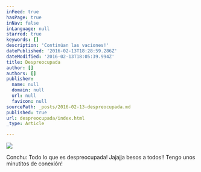 ```yaml
---
inFeed: true
hasPage: true
inNav: false
inLanguage: null
starred: true
keywords: []
description: 'Continúan las vaciones!'
datePublished: '2016-02-13T18:28:59.286Z'
dateModified: '2016-02-13T18:05:39.994Z'
title: Despreocupada
author: []
authors: []
publisher:
  name: null
  domain: null
  url: null
  favicon: null
sourcePath: _posts/2016-02-13-despreocupada.md
published: true
url: despreocupada/index.html
_type: Article

---
```

![](https://the-grid-user-content.s3-us-west-2.amazonaws.com/ed05dd75-978c-4760-a896-e82224fd51ab.jpg)

Conchu: Todo lo que es despreocupada! Jajajja besos a todos!! Tengo unos minutitos de conexión!